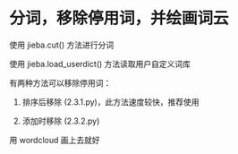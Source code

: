 # 分词，移除停用词，并绘画词云

使用 jieba.cut() 方法进行分词

使用 jieba.load_userdict() 方法读取用户自定义词库

有两种方法可以移除停用词：

1. 排序后移除 (2.3.1.py)，此方法速度较快，推荐使用

2. 添加时移除 (2.3.2.py)

用 wordcloud 画上去就好
